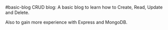 #basic-blog
CRUD blog:
A basic blog to learn how to Create, Read, Update and Delete.

Also to gain more experience with Express and MongoDB.
